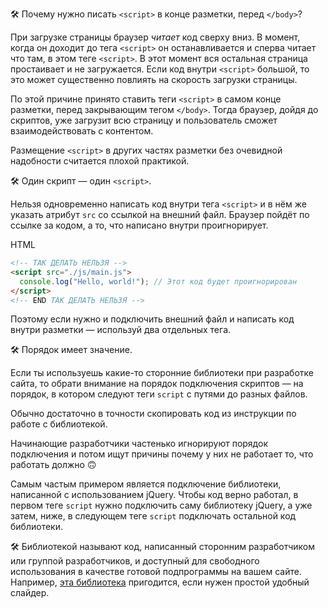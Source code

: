 ---
---

🛠 Почему нужно писать `<script>` в конце разметки, перед `</body>`?

При загрузке страницы браузер _читает_ код сверху вниз. В момент, когда он доходит до тега `<script>` он останавливается и сперва читает что там, в этом теге `<script>`. В этот момент вся остальная страница простаивает и не загружается. Если код внутри `<script>` большой, то это может существенно повлиять на скорость загрузки страницы.

По этой причине принято ставить теги `<script>` в самом конце разметки, перед закрывающим тегом `</body>`. Тогда браузер, дойдя до скриптов, уже загрузит всю страницу и пользователь сможет взаимодействовать с контентом.

Размещение `<script>` в других частях разметки без очевидной надобности считается плохой практикой.

🛠 Один скрипт — один `<script>`.

Нельзя одновременно написать код внутри тега `<script>` и в нём же указать атрибут `src` со ссылкой на внешний файл. Браузер пойдёт по ссылке за кодом, а то, что написано внутри проигнорирует.

HTML

```html
<!-- ТАК ДЕЛАТЬ НЕЛЬЗЯ -->
<script src="./js/main.js">
  console.log("Hello, world!"); // Этот код будет проигнорирован
</script>
<!-- END ТАК ДЕЛАТЬ НЕЛЬЗЯ -->
```

Поэтому если нужно и подключить внешний файл и написать код внутри разметки — используй два отдельных тега.

🛠 Порядок имеет значение.

Если ты используешь какие-то сторонние библиотеки при разработке сайта, то обрати внимание на порядок подключения скриптов — на порядок, в котором следуют теги `script` с путями до разных файлов.

Обычно достаточно в точности скопировать код из инструкции по работе с библиотекой.

Начинающие разработчики частенько игнорируют порядок подключения и потом ищут причины почему у них не работает то, что работать должно 🙃

Самым частым примером является подключение библиотеки, написанной с использованием jQuery. Чтобы код верно работал, в первом теге `script` нужно подключить саму библиотеку jQuery, а уже затем, ниже, в следующем теге `script` подключать остальной код библиотеки.

🛠 Библиотекой называют код, написанный сторонним разработчиком или группой разработчиков, и доступный для свободного использования в качестве готовой подпрограммы на вашем сайте. Например, [эта библиотека](http://fotorama.io/) пригодится, если нужен простой удобный слайдер.
